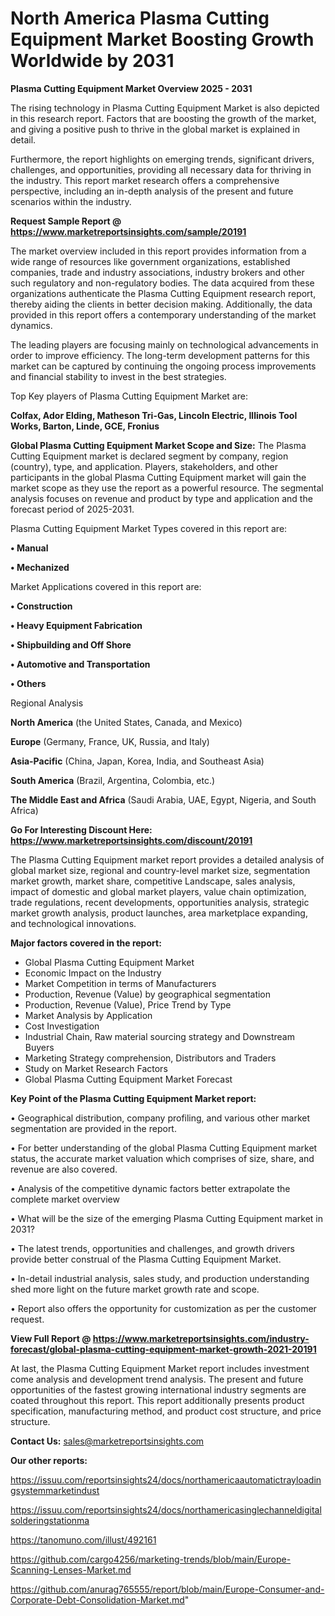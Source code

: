 # North America Plasma Cutting Equipment Market Boosting Growth Worldwide by 2031

<Strong> Plasma Cutting Equipment Market Overview 2025 - 2031</strong>

The rising technology in Plasma Cutting Equipment Market is also depicted in this research report. Factors that are boosting the growth of the market, and giving a positive push to thrive in the global market is explained in detail.

Furthermore, the report highlights on emerging trends, significant drivers, challenges, and opportunities, providing all necessary data for thriving in the industry. This report market research offers a comprehensive perspective, including an in-depth analysis of the present and future scenarios within the industry.

<strong>Request Sample Report @ <a href=https://www.marketreportsinsights.com/sample/20191>https://www.marketreportsinsights.com/sample/20191</a></strong>

The market overview included in this report provides information from a wide range of resources like government organizations, established companies, trade and industry associations, industry brokers and other such regulatory and non-regulatory bodies. The data acquired from these organizations authenticate the Plasma Cutting Equipment research report, thereby aiding the clients in better decision making. Additionally, the data provided in this report offers a contemporary understanding of the market dynamics.

The leading players are focusing mainly on technological advancements in order to improve efficiency. The long-term development patterns for this market can be captured by continuing the ongoing process improvements and financial stability to invest in the best strategies.

Top Key players of Plasma Cutting Equipment Market are:

<strong>Colfax, Ador Elding, Matheson Tri-Gas, Lincoln Electric, Illinois Tool Works, Barton, Linde, GCE, Fronius</strong>

<strong><b>Global Plasma Cutting Equipment Market Scope and Size:</b></strong>
The Plasma Cutting Equipment market is declared segment by company, region (country), type, and application. Players, stakeholders, and other participants in the global Plasma Cutting Equipment market will gain the market scope as they use the report as a powerful resource. The segmental analysis focuses on revenue and product by type and application and the forecast period of 2025-2031.

Plasma Cutting Equipment Market Types covered in this report are:

<strong>• Manual

• Mechanized</strong>

Market Applications covered in this report are:

<strong>• Construction

• Heavy Equipment Fabrication

• Shipbuilding and Off Shore

• Automotive and Transportation

• Others</strong> 

Regional Analysis

<strong>North America</strong> (the United States, Canada, and Mexico)

<strong>Europe</strong> (Germany, France, UK, Russia, and Italy)

<strong>Asia-Pacific</strong> (China, Japan, Korea, India, and Southeast Asia)

<strong>South America</strong> (Brazil, Argentina, Colombia, etc.)

<strong>The Middle East and Africa</strong> (Saudi Arabia, UAE, Egypt, Nigeria, and South Africa)

<strong>Go For Interesting Discount Here: <a href=https://www.marketreportsinsights.com/discount/20191>https://www.marketreportsinsights.com/discount/20191</a></strong>

The Plasma Cutting Equipment market report provides a detailed analysis of global market size, regional and country-level market size, segmentation market growth, market share, competitive Landscape, sales analysis, impact of domestic and global market players, value chain optimization, trade regulations, recent developments, opportunities analysis, strategic market growth analysis, product launches, area marketplace expanding, and technological innovations.

<strong><b>Major factors covered in the report:</b></strong>
<ul>
  <li>Global Plasma Cutting Equipment Market </li>
  <li>Economic Impact on the Industry</li>
  <li>Market Competition in terms of Manufacturers</li>
  <li>Production, Revenue (Value) by geographical segmentation</li>
  <li>Production, Revenue (Value), Price Trend by Type</li>
  <li>Market Analysis by Application</li>
  <li>Cost Investigation</li>
  <li>Industrial Chain, Raw material sourcing strategy and Downstream Buyers</li>
  <li>Marketing Strategy comprehension, Distributors and Traders</li>
  <li>Study on Market Research Factors</li>
  <li>Global Plasma Cutting Equipment Market Forecast</li>
</ul>

<strong><b>Key Point of the Plasma Cutting Equipment Market report:</b></strong>

• Geographical distribution, company profiling, and various other market segmentation are provided in the report.

• For better understanding of the global Plasma Cutting Equipment market status, the accurate market valuation which comprises of size, share, and revenue are also covered.

• Analysis of the competitive dynamic factors better extrapolate the complete market overview

• What will be the size of the emerging Plasma Cutting Equipment market in 2031?

• The latest trends, opportunities and challenges, and growth drivers provide better construal of the Plasma Cutting Equipment Market.

• In-detail industrial analysis, sales study, and production understanding shed more light on the future market growth rate and scope.

• Report also offers the opportunity for customization as per the customer request.

<strong><b>View Full Report @ <a href=https://www.marketreportsinsights.com/industry-forecast/global-plasma-cutting-equipment-market-growth-2021-20191>https://www.marketreportsinsights.com/industry-forecast/global-plasma-cutting-equipment-market-growth-2021-20191</a></b></strong>


At last, the Plasma Cutting Equipment Market report includes investment come analysis and development trend analysis. The present and future opportunities of the fastest growing international industry segments are coated throughout this report. This report additionally presents product specification, manufacturing method, and product cost structure, and price structure.

<strong>Contact Us:</strong>
sales@marketreportsinsights.com

<strong>Our other reports:</strong>

<a href=https://issuu.com/reportsinsights24/docs/northamericaautomatictrayloadingsystemmarketindust>https://issuu.com/reportsinsights24/docs/northamericaautomatictrayloadingsystemmarketindust</a>

<a href=https://issuu.com/reportsinsights24/docs/northamericasinglechanneldigitalsolderingstationma>https://issuu.com/reportsinsights24/docs/northamericasinglechanneldigitalsolderingstationma</a>

<a href=https://tanomuno.com/illust/492161>https://tanomuno.com/illust/492161</a>

<a href=https://github.com/cargo4256/marketing-trends/blob/main/Europe-Scanning-Lenses-Market.md>https://github.com/cargo4256/marketing-trends/blob/main/Europe-Scanning-Lenses-Market.md</a>

<a href=https://github.com/anurag765555/report/blob/main/Europe-Consumer-and-Corporate-Debt-Consolidation-Market.md>https://github.com/anurag765555/report/blob/main/Europe-Consumer-and-Corporate-Debt-Consolidation-Market.md</a>"
